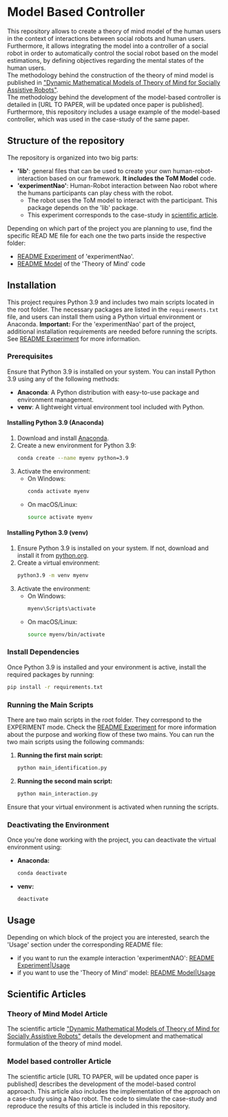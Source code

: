 # Model Based Controller
This repository allows to create a theory of mind model of the human users in the context of interactions between social robots and human users.
Furthermore, it allows integrating the model into a controller of a social robot in order to automatically control the social robot based on the model estimations, by defining objectives regarding the mental states of the human users. \
The methodology behind the construction of the theory of mind model is published in ["Dynamic Mathematical Models of Theory of Mind for Socially Assistive Robots"](https://doi.org/10.1109/ACCESS.2023.3316603). \
The methodology behind the development of the model-based controller is detailed in [URL TO PAPER, will be updated once paper is published].
Furthermore, this repository includes a usage example of the model-based controller, which was used in the case-study of the same paper.

## Structure of the repository
The repository is organized into two big parts:
- **'lib'**: general files that can be used to create your own human-robot-interaction based on our framework. **It includes the ToM Model** code.
- **'experimentNao'**: Human-Robot interaction between Nao robot where the humans participants can play chess with the robot. 
  - The robot uses the ToM model to interact with the participant. This package depends on the 'lib' package.
  - This experiment corresponds to the case-study in [scientific article](#scientific-article). 

Depending on which part of the project you are planning to use, find the specific READ ME file for each one the two parts inside the respective folder:
- [README Experiment](experimentNao/README.md) of 'experimentNao'.  
- [README Model](lib/tom_model/README.md) of the 'Theory of Mind' code

## Installation
This project requires Python 3.9 and includes two main scripts located in the root folder. The necessary packages are listed in the `requirements.txt` file, and users can install them using a Python virtual environment or Anaconda.
**Important:** For the  'experimentNao' part of the project, additional installation requirements are needed before running the scripts. See [README Experiment](experimentNao/README.md) for more information.

### Prerequisites
Ensure that Python 3.9 is installed on your system. You can install Python 3.9 using any of the following methods:

- **Anaconda**: A Python distribution with easy-to-use package and environment management.
- **venv**: A lightweight virtual environment tool included with Python.

#### Installing Python 3.9 (Anaconda)
1. Download and install [Anaconda](https://www.anaconda.com/products/individual).
2. Create a new environment for Python 3.9:
   ```bash
   conda create --name myenv python=3.9
   ```
3. Activate the environment:
   - On Windows:
     ```bash
     conda activate myenv
     ```
   - On macOS/Linux:
     ```bash
     source activate myenv
     ```

#### Installing Python 3.9 (venv)
1. Ensure Python 3.9 is installed on your system. If not, download and install it from [python.org](https://www.python.org/downloads/).
2. Create a virtual environment:
   ```bash
   python3.9 -m venv myenv
   ```
3. Activate the environment:
   - On Windows:
     ```bash
     myenv\Scripts\activate
     ```
   - On macOS/Linux:
     ```bash
     source myenv/bin/activate
     ```

### Install Dependencies
Once Python 3.9 is installed and your environment is active, install the required packages by running:

```bash
pip install -r requirements.txt
```

### Running the Main Scripts
There are two main scripts in the root folder. They correspond to the EXPERIMENT mode. 
Check the [README Experiment](experimentNao/README.md) for more information about the purpose and working flow of these two mains. 
You can run the two main scripts using the following commands:

1. **Running the first main script:**
   ```bash
   python main_identification.py
   ```

2. **Running the second main script:**
   ```bash
   python main_interaction.py
   ```

Ensure that your virtual environment is activated when running the scripts.

### Deactivating the Environment
Once you're done working with the project, you can deactivate the virtual environment using:

- **Anaconda:**
  ```bash
  conda deactivate
  ```

- **venv:**
  ```bash
  deactivate
  ```

## Usage
Depending on which block of the project you are interested, search the 'Usage' section under the corresponding README file:
- if you want to run the example interaction 'experimentNAO': [README Experiment|Usage](experimentNao/README.md#Usage)
- if you want to use the 'Theory of Mind' model: [README Model|Usage](lib/tom_model/README.md#Usage)

## Scientific Articles
### Theory of Mind Model Article
The scientific article ["Dynamic Mathematical Models of Theory of Mind for Socially Assistive Robots"](https://doi.org/10.1109/ACCESS.2023.3316603) details the development and mathematical formulation of the theory of mind model.
### Model based controller Article
The scientific article [URL TO PAPER, will be updated once paper is published] describes the development of the model-based control approach. This article also includes the implementation of the approach on a case-study using a Nao robot. 
The code to simulate the case-study and reproduce the results of this article is included in this repository.   